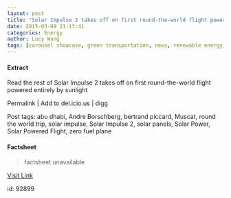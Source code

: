 ```yaml
---
layout: post
title: "Solar Impulse 2 takes off on first round-the-world flight powered entirely by sunlight"
date: 2015-03-09 21:13:41
categories: Energy
author: Lucy Wang
tags: [carousel showcase, green transportation, news, renewable energy, abu dhabi, andre borschberg, bertrand piccard, muscat, round the world trip, solar impulse, solar impulse 2, solar panels, solar power, solar powered flight, zero fuel plane]
---
```



#### Extract
>















Read the rest of Solar Impulse 2 takes off on first round-the-world flight powered entirely by sunlight


Permalink |
Add to
del.icio.us | 
digg

Post tags: abu dhabi, Andre Borschberg, bertrand piccard, Muscat, round the world trip, solar impulse, Solar Impulse 2, solar panels, Solar Power, Solar Powered Flight, zero fuel plane

#### Factsheet
>factsheet unavailable

[Visit Link](http://inhabitat.com/zero-fuel-solar-impulse-2-takes-off-on-worlds-first-round-the-world-flight-powered-entirely-by-sunlight/)

id:   92899
